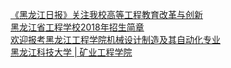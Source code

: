   
[《黑龙江日报》关注我校高等工程教育改革与创新](http://www.dianyue.me/archives/748/ou44h9kl6rf74ky7/)  
[黑龙江省工程学校2018年招生简章](http://www.dianyue.me/archives/699/e8uqqz0krns87fmi/)  
[欢迎报考黑龙江工程学院机械设计制造及其自动化专业](http://www.dianyue.me/archives/405/mpku55x00p5yolhl/)  
[黑龙江科技大学 | 矿业工程学院](http://www.dianyue.me/archives/435/1n7zvpxw6kvpiipk/)